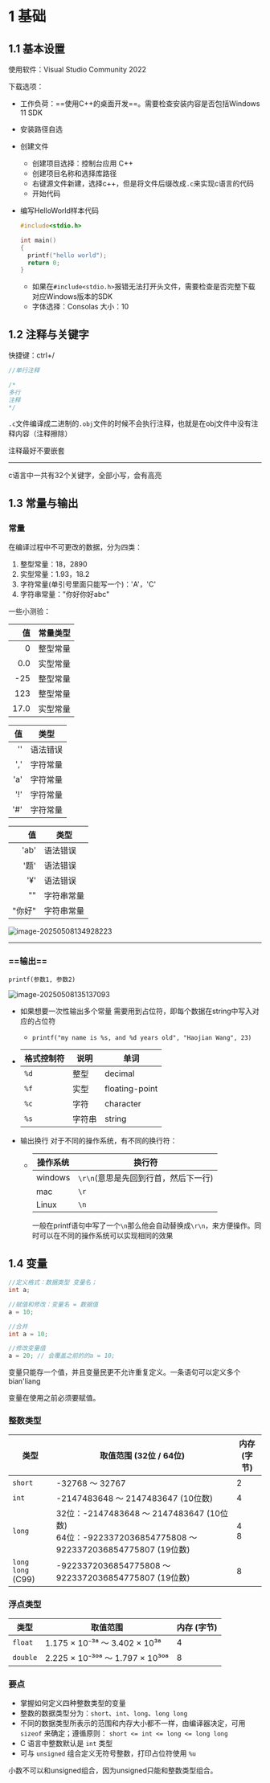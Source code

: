# 1 基础

## 1.1 基本设置

使用软件：Visual Studio Community 2022

下载选项：

- 工作负荷：==使用C++的桌面开发==。需要检查安装内容是否包括Windows 11 SDK
- 安装路径自选



- 创建文件
  - 创建项目选择：控制台应用 C++
  - 创建项目名称和选择库路径
  - 右键源文件新建，选择c++，但是将文件后缀改成`.c`来实现c语言的代码
  - 开始代码



- 编写HelloWorld样本代码
  ```c
  #include<stdio.h>
  
  int main()
  {
  	printf("hello world");
  	return 0;
  }
  ```
  
  - 如果在`#include<stdio.h>`报错无法打开头文件，需要检查是否完整下载对应Windows版本的SDK
  - 字体选择：Consolas 大小：10

## 1.2 注释与关键字

快捷键：ctrl+/

```c
//单行注释

/*
多行
注释
*/
```

`.c`文件编译成二进制的`.obj`文件的时候不会执行注释，也就是在obj文件中没有注释内容（注释擦除）

注释最好不要嵌套

---

c语言中一共有32个关键字，全部小写，会有高亮

## 1.3 常量与输出

### 常量

在编译过程中不可更改的数据，分为四类：

1. 整型常量：18，2890
2. 实型常量：1.93，18.2
3. 字符常量(单引号里面只能写一个)：'A'，'C'
4. 字符串常量："你好你好abc"

一些小测验：

|   值 | 常量类型 |
| ---: | -------- |
|    0 | 整型常量 |
|  0.0 | 实型常量 |
|  -25 | 整型常量 |
|  123 | 整型常量 |
| 17.0 | 实型常量 |

|   值 | 类型     |
| ---: | -------- |
|   '' | 语法错误 |
|  ',' | 字符常量 |
|  'a' | 字符常量 |
|  '!' | 字符常量 |
|  '#' | 字符常量 |

|     值 | 类型       |
| -----: | ---------- |
|   'ab' | 语法错误   |
|   '题' | 语法错误   |
|    '¥' | 语法错误   |
|     "" | 字符串常量 |
| "你好" | 字符串常量 |

![image-20250508134928223](./assets/c.assets/image-20250508134928223.png)



---

### ==输出==

`printf(参数1, 参数2)`

![image-20250508135137093](./assets/c.assets/image-20250508135137093.png)

- 如果想要一次性输出多个常量
  需要用到占位符，即每个数据在string中写入对应的占位符

  - `printf("my name is %s, and %d years old", "Haojian Wang", 23)`

- | 格式控制符 | 说明   | 单词           |
  | ---------- | ------ | -------------- |
  | `%d`       | 整型   | decimal        |
  | `%f`       | 实型   | floating-point |
  | `%c`       | 字符   | character      |
  | `%s`       | 字符串 | string         |

- 输出换行
  对于不同的操作系统，有不同的换行符：

  - | 操作系统 | 换行符                               |
    | -------- | ------------------------------------ |
    | windows  | `\r\n`(意思是先回到行首，然后下一行) |
    | mac      | `\r`                                 |
    | Linux    | `\n`                                 |

    一般在printf语句中写了一个`\n`那么他会自动替换成`\r\n`，来方便操作。同时可以在不同的操作系统可以实现相同的效果

## 1.4 变量

```c
//定义格式：数据类型 变量名；
int a;

//赋值和修改：变量名 = 数据值
a = 10;

//合并
int a = 10;

//修改变量值
a = 20; // 会覆盖之前的的a = 10;
```

变量只能存一个值，并且变量民更不允许重复定义。一条语句可以定义多个bian'liang

变量在使用之前必须要赋值。



### 整数类型

| 类型              | 取值范围 (32位 / 64位)                                       | 内存 (字节) |
| ----------------- | ------------------------------------------------------------ | ----------- |
| `short`           | -32768 ～ 32767                                              | 2           |
| `int`             | -2147483648 ～ 2147483647 (10位数)                           | 4           |
| `long`            | 32位：-2147483648 ～ 2147483647 (10位数)<br />64位：-9223372036854775808 ～ 9223372036854775807 (19位数) | 4<br />8    |
| `long long` (C99) | -9223372036854775808 ～ 9223372036854775807 (19位数)         | 8           |

### 浮点类型

| 类型     | 取值范围                        | 内存 (字节) |
| -------- | ------------------------------- | ----------- |
| `float`  | 1.175 × 10⁻³⁸ ～ 3.402 × 10³⁸   | 4           |
| `double` | 2.225 × 10⁻³⁰⁸ ～ 1.797 × 10³⁰⁸ | 8           |

### 要点

- 掌握如何定义四种整数类型的变量  
- 整数的数据类型分为：`short`、`int`、`long`、`long long`  
- 不同的数据类型所表示的范围和内存大小都不一样，由编译器决定，可用 `sizeof` 来确定；遵循原则：  `short <= int <= long <= long long`
- C 语言中整数默认是 `int` 类型  
- 可与 `unsigned` 组合定义无符号整数，打印占位符使用 `%u`

小数不可以和unsigned组合，因为unsigned只能和整数类型组合。
